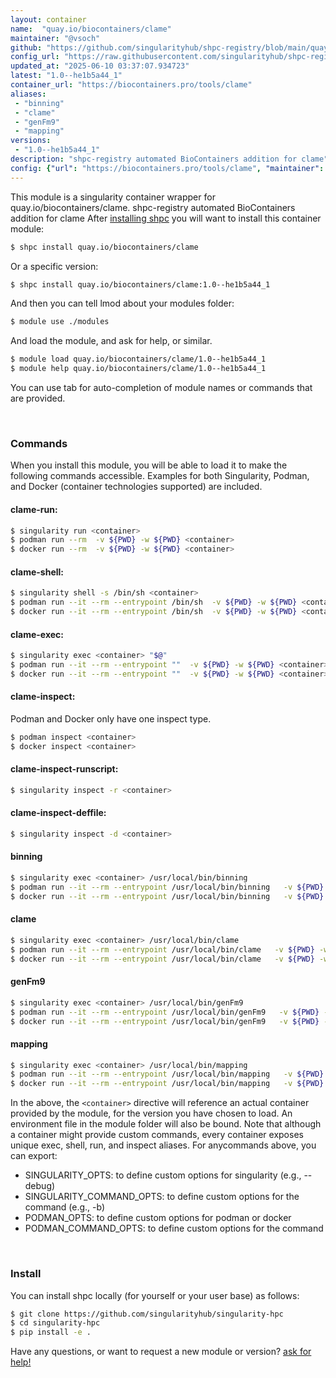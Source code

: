 ```yaml
---
layout: container
name:  "quay.io/biocontainers/clame"
maintainer: "@vsoch"
github: "https://github.com/singularityhub/shpc-registry/blob/main/quay.io/biocontainers/clame/container.yaml"
config_url: "https://raw.githubusercontent.com/singularityhub/shpc-registry/main/quay.io/biocontainers/clame/container.yaml"
updated_at: "2025-06-10 03:37:07.934723"
latest: "1.0--he1b5a44_1"
container_url: "https://biocontainers.pro/tools/clame"
aliases:
 - "binning"
 - "clame"
 - "genFm9"
 - "mapping"
versions:
 - "1.0--he1b5a44_1"
description: "shpc-registry automated BioContainers addition for clame"
config: {"url": "https://biocontainers.pro/tools/clame", "maintainer": "@vsoch", "description": "shpc-registry automated BioContainers addition for clame", "latest": {"1.0--he1b5a44_1": "sha256:1bcbdfe0d6a46941f48f832083d57d046c81d47d85c35c8cd7f2edff08043c3a"}, "tags": {"1.0--he1b5a44_1": "sha256:1bcbdfe0d6a46941f48f832083d57d046c81d47d85c35c8cd7f2edff08043c3a"}, "docker": "quay.io/biocontainers/clame", "aliases": {"binning": "/usr/local/bin/binning", "clame": "/usr/local/bin/clame", "genFm9": "/usr/local/bin/genFm9", "mapping": "/usr/local/bin/mapping"}}
---
```


This module is a singularity container wrapper for quay.io/biocontainers/clame.
shpc-registry automated BioContainers addition for clame
After [installing shpc](#install) you will want to install this container module:


```bash
$ shpc install quay.io/biocontainers/clame
```

Or a specific version:

```bash
$ shpc install quay.io/biocontainers/clame:1.0--he1b5a44_1
```

And then you can tell lmod about your modules folder:

```bash
$ module use ./modules
```

And load the module, and ask for help, or similar.

```bash
$ module load quay.io/biocontainers/clame/1.0--he1b5a44_1
$ module help quay.io/biocontainers/clame/1.0--he1b5a44_1
```

You can use tab for auto-completion of module names or commands that are provided.

<br>

### Commands

When you install this module, you will be able to load it to make the following commands accessible.
Examples for both Singularity, Podman, and Docker (container technologies supported) are included.

#### clame-run:

```bash
$ singularity run <container>
$ podman run --rm  -v ${PWD} -w ${PWD} <container>
$ docker run --rm  -v ${PWD} -w ${PWD} <container>
```

#### clame-shell:

```bash
$ singularity shell -s /bin/sh <container>
$ podman run --it --rm --entrypoint /bin/sh  -v ${PWD} -w ${PWD} <container>
$ docker run --it --rm --entrypoint /bin/sh  -v ${PWD} -w ${PWD} <container>
```

#### clame-exec:

```bash
$ singularity exec <container> "$@"
$ podman run --it --rm --entrypoint ""  -v ${PWD} -w ${PWD} <container> "$@"
$ docker run --it --rm --entrypoint ""  -v ${PWD} -w ${PWD} <container> "$@"
```

#### clame-inspect:

Podman and Docker only have one inspect type.

```bash
$ podman inspect <container>
$ docker inspect <container>
```

#### clame-inspect-runscript:

```bash
$ singularity inspect -r <container>
```

#### clame-inspect-deffile:

```bash
$ singularity inspect -d <container>
```


#### binning

```bash
$ singularity exec <container> /usr/local/bin/binning
$ podman run --it --rm --entrypoint /usr/local/bin/binning   -v ${PWD} -w ${PWD} <container> -c " $@"
$ docker run --it --rm --entrypoint /usr/local/bin/binning   -v ${PWD} -w ${PWD} <container> -c " $@"
```


#### clame

```bash
$ singularity exec <container> /usr/local/bin/clame
$ podman run --it --rm --entrypoint /usr/local/bin/clame   -v ${PWD} -w ${PWD} <container> -c " $@"
$ docker run --it --rm --entrypoint /usr/local/bin/clame   -v ${PWD} -w ${PWD} <container> -c " $@"
```


#### genFm9

```bash
$ singularity exec <container> /usr/local/bin/genFm9
$ podman run --it --rm --entrypoint /usr/local/bin/genFm9   -v ${PWD} -w ${PWD} <container> -c " $@"
$ docker run --it --rm --entrypoint /usr/local/bin/genFm9   -v ${PWD} -w ${PWD} <container> -c " $@"
```


#### mapping

```bash
$ singularity exec <container> /usr/local/bin/mapping
$ podman run --it --rm --entrypoint /usr/local/bin/mapping   -v ${PWD} -w ${PWD} <container> -c " $@"
$ docker run --it --rm --entrypoint /usr/local/bin/mapping   -v ${PWD} -w ${PWD} <container> -c " $@"
```



In the above, the `<container>` directive will reference an actual container provided
by the module, for the version you have chosen to load. An environment file in the
module folder will also be bound. Note that although a container
might provide custom commands, every container exposes unique exec, shell, run, and
inspect aliases. For anycommands above, you can export:

 - SINGULARITY_OPTS: to define custom options for singularity (e.g., --debug)
 - SINGULARITY_COMMAND_OPTS: to define custom options for the command (e.g., -b)
 - PODMAN_OPTS: to define custom options for podman or docker
 - PODMAN_COMMAND_OPTS: to define custom options for the command

<br>

### Install

You can install shpc locally (for yourself or your user base) as follows:

```bash
$ git clone https://github.com/singularityhub/singularity-hpc
$ cd singularity-hpc
$ pip install -e .
```

Have any questions, or want to request a new module or version? [ask for help!](https://github.com/singularityhub/singularity-hpc/issues)
